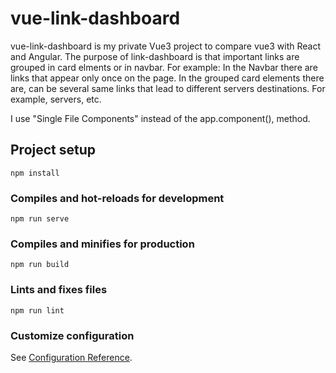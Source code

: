 # vue-link-dashboard
vue-link-dashboard is my private Vue3 project to compare vue3 with React and Angular. The purpose of link-dashboard is that important links are grouped in card elments or in navbar. For example: In the Navbar there are links that appear only once on the page. In the grouped card elements there are, can be several same links that lead to different servers destinations. For example, servers, etc. 

I use "Single File Components" instead of the app.component(), method.

## Project setup
```
npm install
```

### Compiles and hot-reloads for development
```
npm run serve
```

### Compiles and minifies for production
```
npm run build
```

### Lints and fixes files
```
npm run lint
```

### Customize configuration
See [Configuration Reference](https://cli.vuejs.org/config/).
